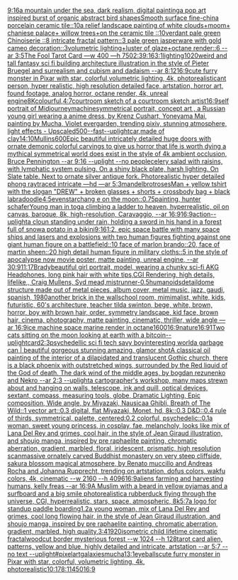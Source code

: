 [9:16](https://www.ebank.nz/aiartgenerator?category=9%3A16)[a mountain under the sea, dark realism, digital painting](https://www.ebank.nz/aiartgenerator?category=a%2520mountain%2520under%2520the%2520sea%2C%2520dark%2520realism%2C%2520digital%2520painting)[a pop art inspired burst of organic abstract bird shapes](https://www.ebank.nz/aiartgenerator?category=a%2520pop%2520art%2520inspired%2520burst%2520of%2520organic%2520abstract%2520bird%2520shapes)[Smooth surface fine-china porcelain ceramic tile::10a relief landscape painting of white clouds+moom+ chaniese palace+ willow trees+on the ceramic tile ::10verdant pale green Chinoiserie  ::8 intricate fractal pattern::3 pale green jasperware with gold cameo decoration::3volumetric lighting+luster of glaze+octane render::6 --ar 3:5](https://www.ebank.nz/aiartgenerator?category=Smooth%2520surface%2520fine-china%2520porcelain%2520ceramic%2520tile%3A%3A10a%2520relief%2520landscape%2520painting%2520of%2520white%2520clouds%2Bmoom%2B%2520chaniese%2520palace%2B%2520willow%2520trees%2Bon%2520the%2520ceramic%2520tile%2520%3A%3A10verdant%2520pale%2520green%2520Chinoiserie%2520%2520%3A%3A8%2520intricate%2520fractal%2520pattern%3A%3A3%2520pale%2520green%2520jasperware%2520with%2520gold%2520cameo%2520decoration%3A%3A3volumetric%2520lighting%2Bluster%2520of%2520glaze%2Boctane%2520render%3A%3A6%2520--ar%25203%3A5)[The Fool Tarot Card —w 400 —h 750](https://www.ebank.nz/aiartgenerator?category=The%2520Fool%2520Tarot%2520Card%2520%E2%80%94w%2520400%2520%E2%80%94h%2520750)[2:3](https://www.ebank.nz/aiartgenerator?category=2%3A3)[9:16](https://www.ebank.nz/aiartgenerator?category=9%3A16)[3:1](https://www.ebank.nz/aiartgenerator?category=3%3A1)[lighting](https://www.ebank.nz/aiartgenerator?category=lighting)[1020](https://www.ebank.nz/aiartgenerator?category=1020)[weird and tall fantasy sci fi building architecture illustration in the style of Pieter Bruegel and surrealism and cubism and dadaism --ar 8:12](https://www.ebank.nz/aiartgenerator?category=weird%2520and%2520tall%2520fantasy%2520sci%2520fi%2520building%2520architecture%2520illustration%2520in%2520the%2520style%2520of%2520Pieter%2520Bruegel%2520and%2520surrealism%2520and%2520cubism%2520and%2520dadaism%2520--ar%25208%3A12)[16:9](https://www.ebank.nz/aiartgenerator?category=16%3A9)[cute furry monster in Pixar with star, colorful,volumetric lighting, 4k, photorealistic](https://www.ebank.nz/aiartgenerator?category=cute%2520furry%2520monster%2520in%2520Pixar%2520with%2520star%2C%2520colorful%2Cvolumetric%2520lighting%2C%25204k%2C%2520photorealistic)[ant person, hyper realistic, high resolution detailed face, artstation, horror art, found footage, analog horror, octane render, 4k, unreal engine](https://www.ebank.nz/aiartgenerator?category=ant%2520person%2C%2520hyper%2520realistic%2C%2520high%2520resolution%2520detailed%2520face%2C%2520artstation%2C%2520horror%2520art%2C%2520found%2520footage%2C%2520analog%2520horror%2C%2520octane%2520render%2C%25204k%2C%2520unreal%2520engine)[8K](https://www.ebank.nz/aiartgenerator?category=8K)[colourful,](https://www.ebank.nz/aiartgenerator?category=colourful%2C)[4:7](https://www.ebank.nz/aiartgenerator?category=4%3A7)[courtroom sketch of a courtroom sketch artist](https://www.ebank.nz/aiartgenerator?category=courtroom%2520sketch%2520of%2520a%2520courtroom%2520sketch%2520artist)[16:9](https://www.ebank.nz/aiartgenerator?category=16%3A9)[self portrait of Midjourney](https://www.ebank.nz/aiartgenerator?category=self%2520portrait%2520of%2520Midjourney)[machine](https://www.ebank.nz/aiartgenerator?category=machine)[symmetrical portrait, concept art , a Russian young girl  wearing a anime dress, by Krenz Cushart, Yoneyama Mai, painting by Mucha, Violet evergarden, trending pixiv, stunning atmosphere, light effects - Upscaled](https://www.ebank.nz/aiartgenerator?category=symmetrical%2520portrait%2C%2520concept%2520art%2520%2C%2520a%2520Russian%2520young%2520girl%2520%2520wearing%2520a%2520anime%2520dress%2C%2520by%2520Krenz%2520Cushart%2C%2520Yoneyama%2520Mai%2C%2520painting%2520by%2520Mucha%2C%2520Violet%2520evergarden%2C%2520trending%2520pixiv%2C%2520stunning%2520atmosphere%2C%2520light%2520effects%2520-%2520Upscaled)[500](https://www.ebank.nz/aiartgenerator?category=500)[--fast](https://www.ebank.nz/aiartgenerator?category=--fast)[--uplight](https://www.ebank.nz/aiartgenerator?category=--uplight)[car,made of clay](https://www.ebank.nz/aiartgenerator?category=car%2Cmade%2520of%2520clay)[14:10](https://www.ebank.nz/aiartgenerator?category=14%3A10)[Mullins](https://www.ebank.nz/aiartgenerator?category=Mullins)[600](https://www.ebank.nz/aiartgenerator?category=600)[Epic beautiful intricately detailed huge doors with ornate demonic colorful carvings to give us horror that life is worth dying a mythical symmetrical world does exist in the style of 4k ambient occlusion, Bruce Pennington --ar 9:16 --uplight --no people](https://www.ebank.nz/aiartgenerator?category=Epic%2520beautiful%2520intricately%2520detailed%2520huge%2520doors%2520with%2520ornate%2520demonic%2520colorful%2520carvings%2520to%2520give%2520us%2520horror%2520that%2520life%2520is%2520worth%2520dying%2520a%2520mythical%2520symmetrical%2520world%2520does%2520exist%2520in%2520the%2520style%2520of%25204k%2520ambient%2520occlusion%2C%2520Bruce%2520Pennington%2520--ar%25209%3A16%2520--uplight%2520--no%2520people)[celery salad with raisins, with lymphatic system pulsing. On a shiny black plate, harsh lighting. On Slate table. Next to ornate silver antique fork. Photorealistic hyper detailed phong raytraced intricate —hd —ar 5:3](https://www.ebank.nz/aiartgenerator?category=celery%2520salad%2520with%2520raisins%2C%2520with%2520lymphatic%2520system%2520pulsing.%2520On%2520a%2520shiny%2520black%2520plate%2C%2520harsh%2520lighting.%2520On%2520Slate%2520table.%2520Next%2520to%2520ornate%2520silver%2520antique%2520fork.%2520Photorealistic%2520hyper%2520detailed%2520phong%2520raytraced%2520intricate%2520%E2%80%94hd%2520%E2%80%94ar%25205%3A3)[mandelbrot](https://www.ebank.nz/aiartgenerator?category=mandelbrot)[roses](https://www.ebank.nz/aiartgenerator?category=roses)[Man  + yellow tshirt with the slogan "DREW" + broken glasses + shorts + crossbody bag + black labradoodle](https://www.ebank.nz/aiartgenerator?category=Man%2520%2520%2B%2520yellow%2520tshirt%2520with%2520the%2520slogan%2520%22DREW%22%2520%2B%2520broken%2520glasses%2520%2B%2520shorts%2520%2B%2520crossbody%2520bag%2520%2B%2520black%2520labradoodle)[4:5](https://www.ebank.nz/aiartgenerator?category=4%3A5)[evenstar](https://www.ebank.nz/aiartgenerator?category=evenstar)[chang e on the moon](https://www.ebank.nz/aiartgenerator?category=chang%2520e%2520on%2520the%2520moon)[::0.75](https://www.ebank.nz/aiartgenerator?category=%3A%3A0.75)[painting, hunter schafer](https://www.ebank.nz/aiartgenerator?category=painting%2C%2520hunter%2520schafer)[Young man in toga climbing a ladder to heaven, hyperrealistic, oil on canvas, baroque, 8k, high-resolution, Caravaggio, --ar 16:9](https://www.ebank.nz/aiartgenerator?category=Young%2520man%2520in%2520toga%2520climbing%2520a%2520ladder%2520to%2520heaven%2C%2520hyperrealistic%2C%2520oil%2520on%2520canvas%2C%2520baroque%2C%25208k%2C%2520high-resolution%2C%2520Caravaggio%2C%2520--ar%252016%3A9)[16:9](https://www.ebank.nz/aiartgenerator?category=16%3A9)[action](https://www.ebank.nz/aiartgenerator?category=action)[--uplight](https://www.ebank.nz/aiartgenerator?category=--uplight)[a cloun standing under rain, holding a sword in his hand in a forest full of snow](https://www.ebank.nz/aiartgenerator?category=a%2520cloun%2520standing%2520under%2520rain%2C%2520holding%2520a%2520sword%2520in%2520his%2520hand%2520in%2520a%2520forest%2520full%2520of%2520snow)[a potato in a bikini](https://www.ebank.nz/aiartgenerator?category=a%2520potato%2520in%2520a%2520bikini)[9:16](https://www.ebank.nz/aiartgenerator?category=9%3A16)[1:2](https://www.ebank.nz/aiartgenerator?category=1%3A2)[, epic space battle with many space ships and lasers and explosions with two human figures fighting against one giant human figure on a battlefield::10 face of marlon brando::20, face of martin sheen::20 high detail human figure in military cloths::5  in the style of apocalypse now movie poster, matte painting, unreal engine, --ar 30:9](https://www.ebank.nz/aiartgenerator?category=%2C%2520epic%2520space%2520battle%2520with%2520many%2520space%2520ships%2520and%2520lasers%2520and%2520explosions%2520with%2520two%2520human%2520figures%2520fighting%2520against%2520one%2520giant%2520human%2520figure%2520on%2520a%2520battlefield%3A%3A10%2520face%2520of%2520marlon%2520brando%3A%3A20%2C%2520face%2520of%2520martin%2520sheen%3A%3A20%2520high%2520detail%2520human%2520figure%2520in%2520military%2520cloths%3A%3A5%2520%2520in%2520the%2520style%2520of%2520apocalypse%2520now%2520movie%2520poster%2C%2520matte%2520painting%2C%2520unreal%2520engine%2C%2520--ar%252030%3A9)[11:17](https://www.ebank.nz/aiartgenerator?category=11%3A17)[Brady](https://www.ebank.nz/aiartgenerator?category=Brady)[beautiful girl portrait,  model, wearing a chunky sci-fi AKG Headphones, long pink hair with white tips,CGI Rendering, high details, lifelike,, Craig Mullens, Syd mead,](https://www.ebank.nz/aiartgenerator?category=beautiful%2520girl%2520portrait%2C%2520%2520model%2C%2520wearing%2520a%2520chunky%2520sci-fi%2520AKG%2520Headphones%2C%2520long%2520pink%2520hair%2520with%2520white%2520tips%2CCGI%2520Rendering%2C%2520high%2520details%2C%2520lifelike%2C%2C%2520Craig%2520Mullens%2C%2520Syd%2520mead%2C)[mist](https://www.ebank.nz/aiartgenerator?category=mist)[runner](https://www.ebank.nz/aiartgenerator?category=runner)[-0.5](https://www.ebank.nz/aiartgenerator?category=-0.5)[humanoids](https://www.ebank.nz/aiartgenerator?category=humanoids)[detail](https://www.ebank.nz/aiartgenerator?category=detail)[dome structure made out of metal pieces, album cover, metal music, jazz, gaudi, spanish, 1980](https://www.ebank.nz/aiartgenerator?category=dome%2520structure%2520made%2520out%2520of%2520metal%2520pieces%2C%2520album%2520cover%2C%2520metal%2520music%2C%2520jazz%2C%2520gaudi%2C%2520spanish%2C%25201980)[another brick in the wall](https://www.ebank.nz/aiartgenerator?category=another%2520brick%2520in%2520the%2520wall)[school room, mimimalist, white, kids, futuristic, 60's architecture, teacher tilda swinton, bege, white, brown, horror, boy with brown hair, order, symmetry landscape, kid face, brown hair, cinema, photography, matte painting, cinematic,  thriller, wide angle —ar 16:9](https://www.ebank.nz/aiartgenerator?category=school%2520room%2C%2520mimimalist%2C%2520white%2C%2520kids%2C%2520futuristic%2C%252060%27s%2520architecture%2C%2520teacher%2520tilda%2520swinton%2C%2520bege%2C%2520white%2C%2520brown%2C%2520horror%2C%2520boy%2520with%2520brown%2520hair%2C%2520order%2C%2520symmetry%2520landscape%2C%2520kid%2520face%2C%2520brown%2520hair%2C%2520cinema%2C%2520photography%2C%2520matte%2520painting%2C%2520cinematic%2C%2520%2520thriller%2C%2520wide%2520angle%2520%E2%80%94ar%252016%3A9)[ice machine space marine render in octane](https://www.ebank.nz/aiartgenerator?category=ice%2520machine%2520space%2520marine%2520render%2520in%2520octane)[1600](https://www.ebank.nz/aiartgenerator?category=1600)[16:9](https://www.ebank.nz/aiartgenerator?category=16%3A9)[nature](https://www.ebank.nz/aiartgenerator?category=nature)[16:9](https://www.ebank.nz/aiartgenerator?category=16%3A9)[1](https://www.ebank.nz/aiartgenerator?category=1)[Two cats sitting on the moon looking at earth with a bitcoin](https://www.ebank.nz/aiartgenerator?category=Two%2520cats%2520sitting%2520on%2520the%2520moon%2520looking%2520at%2520earth%2520with%2520a%2520bitcoin)[--uplight](https://www.ebank.nz/aiartgenerator?category=--uplight)[card](https://www.ebank.nz/aiartgenerator?category=card)[2:3](https://www.ebank.nz/aiartgenerator?category=2%3A3)[psychedellic sci fi tech savy boy](https://www.ebank.nz/aiartgenerator?category=psychedellic%2520sci%2520fi%2520tech%2520savy%2520boy)[interesting world](https://www.ebank.nz/aiartgenerator?category=interesting%2520world)[a garbage can | beautiful gorgeous stunning amazing, glamor shot](https://www.ebank.nz/aiartgenerator?category=a%2520garbage%2520can%2520%7C%2520beautiful%2520gorgeous%2520stunning%2520amazing%2C%2520glamor%2520shot)[A classical oil painting of  the interior of a dilapidated and translucent Gothic church, there is a black phoenix with outstretched wings, surrounded by the Red liquid of the God of death. The dark wind of the middle ages, by bogdan rezunenko and Nekro --ar 2:3 --uplight](https://www.ebank.nz/aiartgenerator?category=A%2520classical%2520oil%2520painting%2520of%2520%2520the%2520interior%2520of%2520a%2520dilapidated%2520and%2520translucent%2520Gothic%2520church%2C%2520there%2520is%2520a%2520black%2520phoenix%2520with%2520outstretched%2520wings%2C%2520surrounded%2520by%2520the%2520Red%2520liquid%2520of%2520the%2520God%2520of%2520death.%2520The%2520dark%2520wind%2520of%2520the%2520middle%2520ages%2C%2520by%2520bogdan%2520rezunenko%2520and%2520Nekro%2520--ar%25202%3A3%2520--uplight)[a cartographer's workshop, many maps strewn about and hanging on walls, telescope, ink and quill, optical devices, sextant, compass, measuring tools, globe, Dramatic Lighting, Epic composition, Wide angle, by Miyazaki, Nausicaa Ghibli, Breath of The Wild::1 vector art::0.3 digital, flat Miyazaki, Monet, hd, 8k::0.3 D&D::0.4 rule of thirds, symmetrical, palette, centered:0.2 colorful, psychedelic::0.1](https://www.ebank.nz/aiartgenerator?category=a%2520cartographer%27s%2520workshop%2C%2520many%2520maps%2520strewn%2520about%2520and%2520hanging%2520on%2520walls%2C%2520telescope%2C%2520ink%2520and%2520quill%2C%2520optical%2520devices%2C%2520sextant%2C%2520compass%2C%2520measuring%2520tools%2C%2520globe%2C%2520Dramatic%2520Lighting%2C%2520Epic%2520composition%2C%2520Wide%2520angle%2C%2520by%2520Miyazaki%2C%2520Nausicaa%2520Ghibli%2C%2520Breath%2520of%2520The%2520Wild%3A%3A1%2520vector%2520art%3A%3A0.3%2520digital%2C%2520flat%2520Miyazaki%2C%2520Monet%2C%2520hd%2C%25208k%3A%3A0.3%2520D%26D%3A%3A0.4%2520rule%2520of%2520thirds%2C%2520symmetrical%2C%2520palette%2C%2520centered%3A0.2%2520colorful%2C%2520psychedelic%3A%3A0.1)[a woman, sweet young princess, in cosplay, fae, melancholy, looks like mix of Lana Del Rey and grimes, cool hair, in the style of Jean Giraud illustration, and shoujo manga, inspired by pre raphaelite painting, chromatic aberration, gradient, marbled, floral, iridescent, prismatic, high resolution scan](https://www.ebank.nz/aiartgenerator?category=a%2520woman%2C%2520sweet%2520young%2520princess%2C%2520in%2520cosplay%2C%2520fae%2C%2520melancholy%2C%2520looks%2520like%2520mix%2520of%2520Lana%2520Del%2520Rey%2520and%2520grimes%2C%2520cool%2520hair%2C%2520in%2520the%2520style%2520of%2520Jean%2520Giraud%2520illustration%2C%2520and%2520shoujo%2520manga%2C%2520inspired%2520by%2520pre%2520raphaelite%2520painting%2C%2520chromatic%2520aberration%2C%2520gradient%2C%2520marbled%2C%2520floral%2C%2520iridescent%2C%2520prismatic%2C%2520high%2520resolution%2520scan)[massive ornately carved Buddhist monastery on very steep cliffside, sakura blossom magical atmosphere, by Renato muccillo and Andreas Rocha and Johanna Rupprecht, trending on artstation, dofus colors, wakfu colors, 4k, cinematic --w 2160 --h 4096](https://www.ebank.nz/aiartgenerator?category=massive%2520ornately%2520carved%2520Buddhist%2520monastery%2520on%2520very%2520steep%2520cliffside%2C%2520sakura%2520blossom%2520magical%2520atmosphere%2C%2520by%2520Renato%2520muccillo%2520and%2520Andreas%2520Rocha%2520and%2520Johanna%2520Rupprecht%2C%2520trending%2520on%2520artstation%2C%2520dofus%2520colors%2C%2520wakfu%2520colors%2C%25204k%2C%2520cinematic%2520--w%25202160%2520--h%25204096)[16:9](https://www.ebank.nz/aiartgenerator?category=16%3A9)[aliens farming and harvesting humans, kelly freas --ar 16:9](https://www.ebank.nz/aiartgenerator?category=aliens%2520farming%2520and%2520harvesting%2520humans%2C%2520kelly%2520freas%2520--ar%252016%3A9)[A Muslim with a beard in yellow pyjamas and a surfboard and a big smile photorealistic](https://www.ebank.nz/aiartgenerator?category=A%2520Muslim%2520with%2520a%2520beard%2520in%2520yellow%2520pyjamas%2520and%2520a%2520surfboard%2520and%2520a%2520big%2520smile%2520photorealistic)[a rubberduck flying through the universe, CGI, hyperrealistic, stars, space, atmospheric, 8k](https://www.ebank.nz/aiartgenerator?category=a%2520rubberduck%2520flying%2520through%2520the%2520universe%2C%2520CGI%2C%2520hyperrealistic%2C%2520stars%2C%2520space%2C%2520atmospheric%2C%25208k)[5:7](https://www.ebank.nz/aiartgenerator?category=5%3A7)[a logo for standup paddle boarding](https://www.ebank.nz/aiartgenerator?category=a%2520logo%2520for%2520standup%2520paddle%2520boarding)[1.2](https://www.ebank.nz/aiartgenerator?category=1.2)[a young woman, mix of Lana Del Rey and grimes, cool long flowing hair, in the style of Jean Giraud illustration, and shoujo manga, inspired by pre raphaelite painting, chromatic aberration, gradient, marbled, high quality,](https://www.ebank.nz/aiartgenerator?category=a%2520young%2520woman%2C%2520mix%2520of%2520Lana%2520Del%2520Rey%2520and%2520grimes%2C%2520cool%2520long%2520flowing%2520hair%2C%2520in%2520the%2520style%2520of%2520Jean%2520Giraud%2520illustration%2C%2520and%2520shoujo%2520manga%2C%2520inspired%2520by%2520pre%2520raphaelite%2520painting%2C%2520chromatic%2520aberration%2C%2520gradient%2C%2520marbled%2C%2520high%2520quality%2C)[3:4](https://www.ebank.nz/aiartgenerator?category=3%3A4)[1920](https://www.ebank.nz/aiartgenerator?category=1920)[isometric child lifetime cinematic fractal](https://www.ebank.nz/aiartgenerator?category=isometric%2520child%2520lifetime%2520cinematic%2520fractal)[woodcut border mysterious forest --w 1024 --h 128](https://www.ebank.nz/aiartgenerator?category=woodcut%2520border%2520mysterious%2520forest%2520--w%25201024%2520--h%2520128)[tarot card alien, patterns, yellow and blue, highly detailed and intricate, artstation --ar 5:7 --no text --uplight](https://www.ebank.nz/aiartgenerator?category=tarot%2520card%2520alien%2C%2520patterns%2C%2520yellow%2520and%2520blue%2C%2520highly%2520detailed%2520and%2520intricate%2C%2520artstation%2520--ar%25205%3A7%2520--no%2520text%2520--uplight)[#pixelart](https://www.ebank.nz/aiartgenerator?category=%23pixelart)[galaxies](https://www.ebank.nz/aiartgenerator?category=galaxies)[mucha](https://www.ebank.nz/aiartgenerator?category=mucha)[1](https://www.ebank.nz/aiartgenerator?category=1)[3:1](https://www.ebank.nz/aiartgenerator?category=3%3A1)[eyeballs](https://www.ebank.nz/aiartgenerator?category=eyeballs)[cute furry monster in Pixar with star, colorful, volumetric lighting, 4k, photorealistic](https://www.ebank.nz/aiartgenerator?category=cute%2520furry%2520monster%2520in%2520Pixar%2520with%2520star%2C%2520colorful%2C%2520volumetric%2520lighting%2C%25204k%2C%2520photorealistic)[10:17](https://www.ebank.nz/aiartgenerator?category=10%3A17)[8:11](https://www.ebank.nz/aiartgenerator?category=8%3A11)[450](https://www.ebank.nz/aiartgenerator?category=450)[16:9](https://www.ebank.nz/aiartgenerator?category=16%3A9)